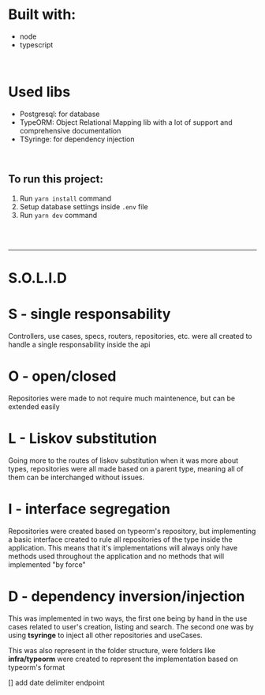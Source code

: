 # Built with:

- node
- typescript

<br />

# Used libs

- Postgresql: for database
- TypeORM: Object Relational Mapping lib with a lot of support and comprehensive documentation
- TSyringe: for dependency injection

<br />

## To run this project:

1. Run `yarn install` command
2. Setup database settings inside `.env` file
3. Run `yarn dev` command

<br />
<br />

---

# S.O.L.I.D

# S - single responsability

Controllers, use cases, specs, routers, repositories, etc. were all created to handle a single responsability inside the api

# O - open/closed

Repositories were made to not require much maintenence, but can be extended easily

# L - Liskov substitution

Going more to the routes of liskov substitution when it was more about types, repositories were all made based on a parent type, meaning all of them can be interchanged without issues.

# I - interface segregation

Repositories were created based on typeorm's repository, but implementing a basic interface created to rule all repositories of the type inside the application. This means that it's implementations will always only have methods used throughout the application and no methods that will implemented "by force"

# D - dependency inversion/injection

This was implemented in two ways, the first one being by hand in the use cases related to user's creation, listing and search.
The second one was by using **tsyringe** to inject all other repositories and useCases.

This was also represent in the folder structure, were folders like **infra/typeorm** were created to represent the implementation based on typeorm's format

[] add date delimiter endpoint
